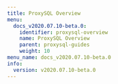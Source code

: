 ```yaml
---
title: ProxySQL Overview
menu:
  docs_v2020.07.10-beta.0:
    identifier: proxysql-overview
    name: ProxySQL Overview
    parent: proxysql-guides
    weight: 10
menu_name: docs_v2020.07.10-beta.0
info:
  version: v2020.07.10-beta.0
---
```


